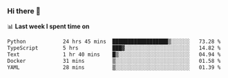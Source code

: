 ### Hi there 👋

<!--
**DBvc/DBvc** is a ✨ _special_ ✨ repository because its `README.md` (this file) appears on your GitHub profile.

Here are some ideas to get you started:

- 🔭 I’m currently working on ...
- 🌱 I’m currently learning ...
- 👯 I’m looking to collaborate on ...
- 🤔 I’m looking for help with ...
- 💬 Ask me about ...
- 📫 How to reach me: ...
- 😄 Pronouns: ...
- ⚡ Fun fact: ...
-->

📊 **Last week I spent time on**
<!--START_SECTION:waka-->

```txt
Python            24 hrs 45 mins  ██████████████████▒░░░░░░   73.28 %
TypeScript        5 hrs           ███▓░░░░░░░░░░░░░░░░░░░░░   14.82 %
Text              1 hr 40 mins    █▒░░░░░░░░░░░░░░░░░░░░░░░   04.94 %
Docker            31 mins         ▒░░░░░░░░░░░░░░░░░░░░░░░░   01.58 %
YAML              28 mins         ▒░░░░░░░░░░░░░░░░░░░░░░░░   01.39 %
```

<!--END_SECTION:waka-->
